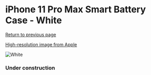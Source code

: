 # iPhone 11 Pro Max Smart Battery Case - White

[Return to previous page](/iphone_11)

[High-resolution image from Apple](https://store.storeimages.cdn-apple.com/8756/as-images.apple.com/is/MWVQ2?wid=4500&hei=4500&fmt=png)

<div style="width: 384px"><img src="/everypreview/MWVQ2.png" alt="White"></div>

### Under construction

